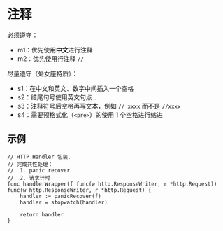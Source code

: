 # 注释

必须遵守：

* m1：优先使用**中文**进行注释
* m2：优先使用行注释 ````//````

尽量遵守（处女座特质）：

* s1：在中文和英文、数字中间插入一个空格
* s2：结尾句号使用英文句点 ````.````
* s3：注释符号后空格再写文本，例如 ````// xxxx```` 而不是 ````//xxxx````
* s4：需要预格式化（````<pre>````）的使用 1 个空格进行缩进

## 示例
````
// HTTP Handler 包装.
// 完成共性处理：
//  1. panic recover
//  2. 请求计时
func handlerWrapper(f func(w http.ResponseWriter, r *http.Request)) func(w http.ResponseWriter, r *http.Request) {
	handler := panicRecover(f)
	handler = stopwatch(handler)

	return handler
}
````

